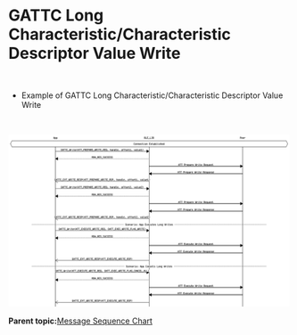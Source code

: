 # GATTC Long Characteristic/Characteristic Descriptor Value Write

<br />

-   Example of GATTC Long Characteristic/Characteristic Descriptor Value Write

<br />

![](GUID-CF2D1F59-0E47-4701-B92E-F0CF053019BD-low.png)

**Parent topic:**[Message Sequence Chart](GUID-F222E22D-493E-4F16-8480-6F7AAD168EB9.md)

